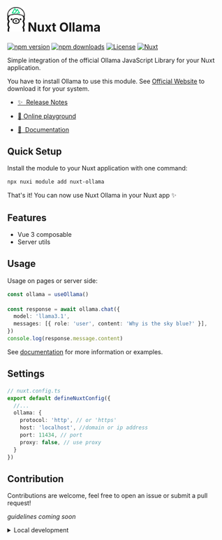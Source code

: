 # <img src="./nuxt-ollama.png" style="width:40px;"> Nuxt Ollama

[![npm version][npm-version-src]][npm-version-href]
[![npm downloads][npm-downloads-src]][npm-downloads-href]
[![License][license-src]][license-href]
[![Nuxt][nuxt-src]][nuxt-href]

Simple integration of the official Ollama JavaScript Library for your Nuxt application.

You have to install Ollama to use this module. See [Official Website](https://ollama.com/download) to download it for your system.

- [✨ &nbsp;Release Notes](/CHANGELOG.md)

- [🏀 Online playground](https://stackblitz.com/github/jericho1060/nuxt-ollama?file=playground%2Fapp.vue)

- [📖 &nbsp;Documentation](https://nuxt-ollama.jericho.dev/)

## Quick Setup

Install the module to your Nuxt application with one command:

```bash
npx nuxi module add nuxt-ollama
```

That's it! You can now use Nuxt Ollama in your Nuxt app ✨

## Features

- Vue 3 composable
- Server utils

## Usage

Usage on pages or server side:

```ts
const ollama = useOllama()

const response = await ollama.chat({
  model: 'llama3.1',
  messages: [{ role: 'user', content: 'Why is the sky blue?' }],
})
console.log(response.message.content)
```

See [documentation](https://nuxt-ollama.jericho.dev/) for more information or examples.

## Settings

```ts
// nuxt.config.ts
export default defineNuxtConfig({
  //...
  ollama: {
    protocol: 'http', // or 'https'
    host: 'localhost', //domain or ip address
    port: 11434, // port
    proxy: false, // use proxy
  }
})
```

## Contribution

Contributions are welcome, feel free to open an issue or submit a pull request!

*guidelines coming soon*

<details>
  <summary>Local development</summary>

  ```bash
  # Install dependencies
  pnpm install
  
  # Generate type stubs
  pnpm run dev:prepare
  
  # Develop with the playground
  pnpm run dev
  ```

</details>


<!-- Badges -->

[npm-version-src]: https://img.shields.io/npm/v/nuxt-ollama/latest.svg?style=flat&colorA=020420&colorB=00DC82

[npm-version-href]: https://npmjs.com/package/nuxt-ollama

[npm-downloads-src]: https://img.shields.io/npm/dm/nuxt-ollama.svg?style=flat&colorA=020420&colorB=00DC82

[npm-downloads-href]: https://npmjs.com/package/nuxt-ollama

[license-src]: https://img.shields.io/npm/l/nuxt-ollama.svg?style=flat&colorA=020420&colorB=00DC82

[license-href]: https://npmjs.com/package/nuxt-ollama

[nuxt-src]: https://img.shields.io/badge/Nuxt-020420?logo=nuxt.js

[nuxt-href]: https://nuxt.com
